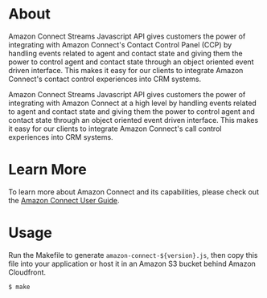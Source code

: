 # About
Amazon Connect Streams Javascript API gives customers the power of integrating
with Amazon Connect's Contact Control Panel (CCP) by handling events related to
agent and contact state and giving them the power to control agent and contact
state through an object oriented event driven interface. This makes it easy for
our clients to integrate Amazon Connect's contact control experiences into CRM
systems.

Amazon Connect Streams Javascript API gives customers the power of integrating
with Amazon Connect at a high level by handling events related to agent and
contact state and giving them the power to control agent and contact state
through an object oriented event driven interface. This makes it easy for our
clients to integrate Amazon Connect's call control experiences into CRM systems.

# Learn More
To learn more about Amazon Connect and its capabilities, please check out
the [Amazon Connect User Guide](https://docs.aws.amazon.com/connect/latest/userguide/).

# Usage
Run the Makefile to generate `amazon-connect-${version}.js`, then copy this file
into your application or host it in an Amazon S3 bucket behind Amazon Cloudfront.

```
$ make
```

